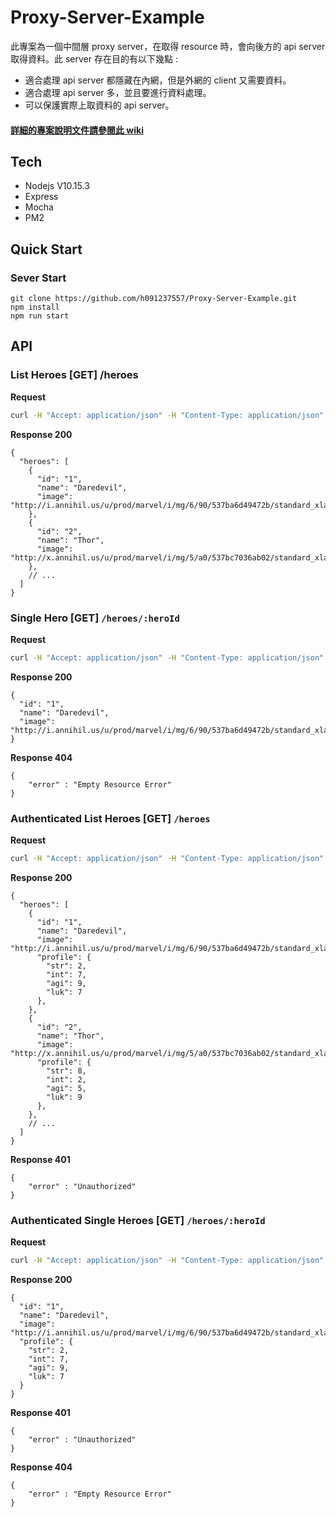 # Proxy-Server-Example

此專案為一個中間層 proxy server，在取得 resource 時，會向後方的 api server 取得資料。此 server 存在目的有以下幾點 : 

* 適合處理 api server 都隱藏在內網，但是外網的 client 又需要資料。
* 適合處理 api server 多，並且要進行資料處理。
* 可以保護實際上取資料的 api server。

#### [詳細的專案說明文件請參閱此 wiki](https://github.com/h091237557/Proxy-Server-Example/wiki/%E9%96%8B%E7%99%BC%E6%B5%81%E7%A8%8B)

## Tech

* Nodejs V10.15.3
* Express
* Mocha
* PM2

## Quick Start

### Sever Start

```
git clone https://github.com/h091237557/Proxy-Server-Example.git
npm install
npm run start
```

## API

### List Heroes [GET] /heroes

**Request**

```bash
curl -H "Accept: application/json" -H "Content-Type: application/json" -X GET 127.0.0.1:3000/heroes
```

**Response 200**

```jsonc
{
  "heroes": [
    {
      "id": "1",
      "name": "Daredevil",
      "image": "http://i.annihil.us/u/prod/marvel/i/mg/6/90/537ba6d49472b/standard_xlarge.jpg"
    },
    {
      "id": "2",
      "name": "Thor",
      "image": "http://x.annihil.us/u/prod/marvel/i/mg/5/a0/537bc7036ab02/standard_xlarge.jpg"
    },
    // ...
  ]
}
```

### Single Hero [GET] `/heroes/:heroId`

**Request**

```bash
curl -H "Accept: application/json" -H "Content-Type: application/json" -X GET 127.0.0.1:3000/heroes/1
```

**Response 200**

```jsonc
{
  "id": "1",
  "name": "Daredevil",
  "image": "http://i.annihil.us/u/prod/marvel/i/mg/6/90/537ba6d49472b/standard_xlarge.jpg"
}
```

**Response 404**

```jsonc
{
    "error" : "Empty Resource Error"
}
```


### Authenticated List Heroes [GET] `/heroes`

**Request**

```bash
curl -H "Accept: application/json" -H "Content-Type: application/json" -H "Name: hahow" -H "Password: rocks" -X GET 127.0.0.1:3000/heroes
```

**Response 200**

```jsonc
{
  "heroes": [
    {
      "id": "1",
      "name": "Daredevil",
      "image": "http://i.annihil.us/u/prod/marvel/i/mg/6/90/537ba6d49472b/standard_xlarge.jpg",
      "profile": {
        "str": 2,
        "int": 7,
        "agi": 9,
        "luk": 7
      },
    },
    {
      "id": "2",
      "name": "Thor",
      "image": "http://x.annihil.us/u/prod/marvel/i/mg/5/a0/537bc7036ab02/standard_xlarge.jpg"
      "profile": {
        "str": 8,
        "int": 2,
        "agi": 5,
        "luk": 9
      },
    },
    // ...
  ]
}
```

**Response 401**

```jsonc
{
    "error" : "Unauthorized"
}
```

### Authenticated Single Heroes [GET] `/heroes/:heroId`

**Request**

```bash
curl -H "Accept: application/json" -H "Content-Type: application/json" -H "Name: hahow" -H "Password: rocks" -X GET 127.0.0.1:3000/heroes/1
```

**Response 200**

```jsonc
{
  "id": "1",
  "name": "Daredevil",
  "image": "http://i.annihil.us/u/prod/marvel/i/mg/6/90/537ba6d49472b/standard_xlarge.jpg",
  "profile": {
    "str": 2,
    "int": 7,
    "agi": 9,
    "luk": 7
  }
}
```

**Response 401**

```jsonc
{
    "error" : "Unauthorized"
}
```

**Response 404**

```jsonc
{
    "error" : "Empty Resource Error"
}
```
